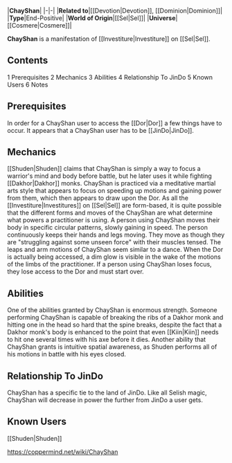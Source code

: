 |**ChayShan**|
|-|-|
|**Related to**|[[Devotion\|Devotion]], [[Dominion\|Dominion]]|
|**Type**|End-Positive|
|**World of Origin**|[[Sel\|Sel]]|
|**Universe**|[[Cosmere\|Cosmere]]|

**ChayShan** is a manifestation of [[Investiture\|Investiture]] on [[Sel\|Sel]].

## Contents

1 Prerequisites
2 Mechanics
3 Abilities
4 Relationship To JinDo
5 Known Users
6 Notes


## Prerequisites
In order for a ChayShan user to access the [[Dor\|Dor]] a few things have to occur. It appears that a ChayShan user has to be [[JinDo\|JinDo]].

## Mechanics
[[Shuden\|Shuden]] claims that ChayShan is simply a way to focus a warrior's mind and body before battle, but he later uses it while fighting [[Dakhor\|Dakhor]] monks. ChayShan is practiced via a meditative martial arts style that appears to focus on speeding up motions and gaining power from them, which then appears to draw upon the Dor. As all the [[Investiture\|Investitures]] on [[Sel\|Sel]] are form-based, it is quite possible that the different forms and moves of the ChayShan are what determine what powers a practitioner is using.
A person using ChayShan moves their body in specific circular patterns, slowly gaining in speed. The person continuously keeps their hands and legs moving. They move as though they are "struggling against some unseen force" with their muscles tensed. The leaps and arm motions of ChayShan seem similar to a dance. When the Dor is actually being accessed, a dim glow is visible in the wake of the motions of the limbs of the practitioner. If a person using ChayShan loses focus, they lose access to the Dor and must start over.

## Abilities
One of the abilities granted by ChayShan is enormous strength. Someone performing ChayShan is capable of breaking the ribs of a Dakhor monk and hitting one in the head so hard that the spine breaks, despite the fact that a Dakhor monk's body is enhanced to the point that even [[Kiin\|Kiin]] needs to hit one several times with his axe before it dies. Another ability that ChayShan grants is intuitive spatial awareness, as Shuden performs all of his motions in battle with his eyes closed.

## Relationship To JinDo
ChayShan has a specific tie to the land of JinDo. Like all Selish magic, ChayShan will decrease in power the further from JinDo a user gets.

## Known Users
[[Shuden\|Shuden]]


https://coppermind.net/wiki/ChayShan